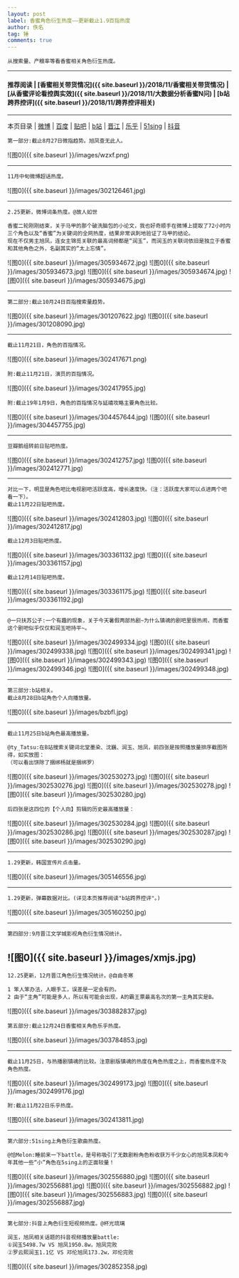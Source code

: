 ```yaml
---
layout: post
label: 香蜜角色衍生热度——更新截止1.9百指热度
author: 佚名
tag: 锤
comments: true
---
```


    从搜索量、产粮率等看香蜜相关角色衍生热度。

---
#### 推荐阅读 | [香蜜相关带货情况]({{ site.baseurl }}/2018/11/香蜜相关带货情况) | [从香蜜评论看控舆实效]({{ site.baseurl }}/2018/11/大数据分析香蜜N问) | [b站跨界控评]({{ site.baseurl }}/2018/11/跨界控评相关)
---
本页目录 \| [微博](#dxjje) \| [百度](#dxjjb) \| [贴吧](#dxjjh) \| [b站](#dxjja) \| [晋江](#dxjjc) \| [乐乎](#dxjjd) \| [51sing](#dxjjf) \| [抖音](#dxjjg)

<a class="anchor" name="dxjje"></a>

    第一部分:截止8月27日微指趋势。旭凤查无此人。
  
![图0]({{ site.baseurl }}/images/wzxf.png)

---

    11月中旬微博超话热度。
    
![图0]({{ site.baseurl }}/images/302126461.jpg)

---

    2.25更新，微博词条热度。@故人如世
    
    香蜜二轮刚刚结束，关于马甲的那个破洗脑包的小论文，我也好奇顺手在微博上提取了72小时内三个角色以及“香蜜”为关键词的全网热度，结果非常讽刺地验证了马甲的结论。
    现在不仅男主旭凤，连女主锦觅关联的最高词频都是“润玉”，而润玉的关联词依旧是独立于香蜜和其他角色之外，名副其实的“太上忘情”。
    
![图0]({{ site.baseurl }}/images/305934672.jpg)
![图0]({{ site.baseurl }}/images/305934673.jpg)
![图0]({{ site.baseurl }}/images/305934674.jpg)
![图0]({{ site.baseurl }}/images/305934675.jpg)

---

<a class="anchor" name="dxjjb"></a>

    第二部分:截止10月24日百指搜索量趋势。
  
![图0]({{ site.baseurl }}/images/301207622.jpg)
![图0]({{ site.baseurl }}/images/301208090.jpg)

---

    截止11月21日，角色的百指情况。

![图0]({{ site.baseurl }}/images/302417671.png)

    附:截止11月21日，演员的百指情况。

![图0]({{ site.baseurl }}/images/302417955.jpg)

    附:截止19年1月9日，角色的百指情况与延禧攻略主要角色比较。

![图0]({{ site.baseurl }}/images/304457644.jpg)
![图0]({{ site.baseurl }}/images/304457755.jpg)



---    
    
<a class="anchor" name="dxjjh"></a>    

    豆瓣鹅组转前日贴吧热度。
  
![图0]({{ site.baseurl }}/images/302412757.jpg)
![图0]({{ site.baseurl }}/images/302412771.jpg)

---

    对比一下，明显是角色吧比电视剧吧活跃度高，增长速度快。（注：活跃度大家可以点进两个吧看一下）。
    截止11月22日贴吧热度。
    
![图0]({{ site.baseurl }}/images/302412803.jpg)
![图0]({{ site.baseurl }}/images/302412817.jpg)

    截止12月3日贴吧热度。

![图0]({{ site.baseurl }}/images/303361132.jpg)
![图0]({{ site.baseurl }}/images/303361157.jpg)

    截止12月14日贴吧热度。

![图0]({{ site.baseurl }}/images/303361175.jpg)
![图0]({{ site.baseurl }}/images/303361192.jpg)

---

    @一只扶苏公子:一个有趣的现象，关于今天暑假两部热剧~为什么镇魂的剧吧里很热闹，而香蜜这个剧吧似乎仅仅和润玉吧持平~。

![图0]({{ site.baseurl }}/images/302499334.jpg)
![图0]({{ site.baseurl }}/images/302499338.jpg)
![图0]({{ site.baseurl }}/images/302499341.jpg)
![图0]({{ site.baseurl }}/images/302499343.jpg)
![图0]({{ site.baseurl }}/images/302499346.jpg)
![图0]({{ site.baseurl }}/images/302499348.jpg)

---

<a class="anchor" name="dxjja"></a>

    第三部分:b站相关。
    截止8月28日b站角色个人向播放量。
  
![图0]({{ site.baseurl }}/images/bzbfl.jpg)

---

    截止11月25日b站角色最高播放量。
    
    @ty_Tatsu:在B站搜索关键词北堂墨染、沈巍、润玉、旭凤，前四张是按照播放量排序截图所得，如实放图：
    （可以看出饼除了捆绑杨就是捆绑罗）
    
![图0]({{ site.baseurl }}/images/302530273.jpg)
![图0]({{ site.baseurl }}/images/302530276.jpg)
![图0]({{ site.baseurl }}/images/302530278.jpg)
![图0]({{ site.baseurl }}/images/302530280.jpg)

    后四张是这四位的【个人向】剪辑的历史最高播放量：

![图0]({{ site.baseurl }}/images/302530284.jpg)
![图0]({{ site.baseurl }}/images/302530286.jpg)
![图0]({{ site.baseurl }}/images/302530287.jpg)
![图0]({{ site.baseurl }}/images/302530290.jpg)

---

    1.29更新，韩国宣传片点击量。

![图0]({{ site.baseurl }}/images/305146556.jpg)

---

    1.29更新，弹幕数据对比。(详见本页推荐阅读"b站跨界控评"。)

![图0]({{ site.baseurl }}/images/305160250.jpg)

---

<a class="anchor" name="dxjjc"></a>

    第四部分:9月晋江文学城影视角色衍生情况统计。

![图0]({{ site.baseurl }}/images/xmjs.jpg)
---

    12.25更新，12月晋江角色衍生情况统计。@自由冬寒
    
    1 笨人笨办法，人眼手工，误差是一定会有的。
    2 由于“主角”可能是多人，所以有可能会出现，A的霸王票最高名次的第一主角其实是B。

![图0]({{ site.baseurl }}/images/303882837.jpg)


<a class="anchor" name="dxjjd"></a>

    第五部分:截止12月24日香蜜相关角色乐乎热度。

![图0]({{ site.baseurl }}/images/303784853.jpg)

---

    截止11月25日，与热播剧镇魂的比较。注意剧版镇魂的热度在角色热度之上，而香蜜热度不及角色热度。

![图0]({{ site.baseurl }}/images/302499173.jpg)
![图0]({{ site.baseurl }}/images/302499176.jpg)

    附:截止11月22日乐乎热度。

![图0]({{ site.baseurl }}/images/302413811.jpg)

---

<a class="anchor" name="dxjjf"></a>

    第六部分:51sing上角色衍生歌曲热度。
    
    @恰Melon:睡前来一下battle，是号称吸引了无数剧粉角色粉收获万千少女心的旭凤本凤和今年其他一些“小”角色在5sing上的正面较量！

![图0]({{ site.baseurl }}/images/302556880.jpg)
![图0]({{ site.baseurl }}/images/302556881.jpg)
![图0]({{ site.baseurl }}/images/302556882.jpg)
![图0]({{ site.baseurl }}/images/302556883.jpg)
![图0]({{ site.baseurl }}/images/302556887.jpg)


---

<a class="anchor" name="dxjjg"></a>

    第七部分:抖音上角色衍生短视频热度。@杯光琉璃
    
    润玉，旭凤相关话题的抖音视频播放量battle: 
    ①润玉5498.7w VS 旭凤1950.8w，旭凤完败
    ②罗云熙润玉1.1亿 VS 邓伦旭凤173.2w，邓伦完败

![图0]({{ site.baseurl }}/images/302852358.jpg)
